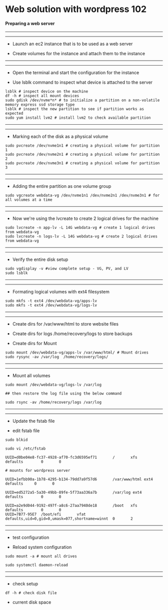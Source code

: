 # Web solution with wordpress 102


#### Preparing a web server

---





---

+ Launch an ec2 instance that is to be used as a web server

+ Create volumes for the instance and attach them to the instance

---




---


+ Open the terminal and start the configuration for the instance

+ Use lsblk command to inspect what device is attached to the server
```
lsblk # inspect device on the machine
df -h # inspect all mount devices
sudo gdisk /dev/nvme*n* # to initialize a partition on a non-volatile memory express ssd storage type
lsblk # inspect the new partition to see if partition works as expected
sudo yum install lvm2 # install lvm2 to check available partition
```

---





---

+ Marking each of the disk as a physical volume

```
sudo pvcreate /dev/nvme1n1 # creating a physical volume for partition 1
sudo pvcreate /dev/nvme2n1 # creating a physical volume for partition 2
sudo pvcreate /dev/nvme3n1 # creating a physical volume for partition 3
```
---



---

+ Adding the entire partition as one volume group

```
sudo vgcreate webdata-vg /dev/nvme1n1 /dev/nvme2n1 /dev/nvme3n1 # for all volumes at a time
```
---




---

+ Now we're using the lvcreate to create 2 logical drives for the machine

```
sudo lvcreate -n app-lv -L 14G webdata-vg # create 1 logical drives from webdata-vg
sudo lvcreate -n logs-lv -L 14G webdata-vg # create 2 logical drives from webdata-vg
```

---



---


+ Verify the entire disk setup

```
sudo vgdisplay -v #view complete setup - VG, PV, and LV
sudo lsblk
```
---



---

+ Formating logical volumes with ext4 filesystem

```
sudo mkfs -t ext4 /dev/webdata-vg/apps-lv
sudo mkfs -t ext4 /dev/webdata-vg/logs-lv
```
---



---

+ Create dirs for /var/www/html to store website files

+ Create dirs for logs /home/recovery/logs to store backups

+ Create dirs for Mount
```
sudo mount /dev/webdata-vg/apps-lv /var/www/html/ # Mount drives
sudo rysync -av /var/log  /home/recovery/logs/
```
---



---

+ Mount all volumes
```
sudo mount /dev/webdata-vg/logs-lv /var/log

## then restore the log file using the below command

sudo rsync -av /home/recovery/logs /var/log
```

---




---

+ Update the fstab file

+ edit fstab file 
```
sudo blkid 

sudo vi /etc/fstab

UUID=d0be04e8-fc37-4928-af70-fc3d6595ef71       /       xfs     defaults        0       0

# mounts for wordpress server

UUID=1efbb90a-1b78-4295-b134-79dd7a9f57d6       /var/www/html ext4 defaults     0       0

UUID=ed5272a5-5a30-49bb-89fe-5f73aa336a7b       /var/log ext4   defaults        0       0

UUID=a2e9d044-9192-497f-a8c6-27aa7940de18       /boot   xfs     defaults        0       0
UUID=7B77-95E7  /boot/efi       vfat    defaults,uid=0,gid=0,umask=077,shortname=winnt  0       2
```

---



---

+ test configuration

+ Reload system configuration

```
sudo mount -a # mount all drives

sudo systemctl daemon-reload
```

---




---


+ check setup
```
df -h # check disk file
```

+ current disk space
